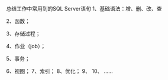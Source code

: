 总结工作中常用到的SQL Server语句
1、基础语法：增、删、改、查

2、函数；

3、存储过程；

4、作业（job）；

5、事务；

6、视图；
7、索引；
8、优化；
9、
10、
......






















































